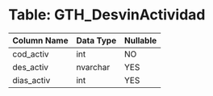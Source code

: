 # Table: GTH_DesvinActividad

| Column Name | Data Type | Nullable |
|-------------|-----------|----------|
| cod_activ | int | NO |
| des_activ | nvarchar | YES |
| dias_activ | int | YES |

